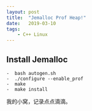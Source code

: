 ```yaml
---
layout: post
title:  "Jemalloc Prof Heap!"
date:   2019-03-10
tags:
    - C++ Linux
---
```


## Install Jemalloc

    -  bash autogen.sh
    -  ./configure --enable_prof
    -  make
    -  make install


我的小窝，记录点点滴滴。

<img src="{{ '/assets/img/touring.jpg' | prepend: site.baseurl }}" alt=""> 


